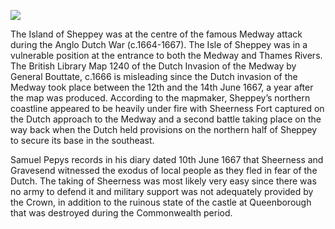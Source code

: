 <a href="https://dev.visual-essays.app"><img src="https://dev-visual-essays.netlify.app/images/ve-button.png"></a> 
<param ve-config title="Sheppey at war in the 17th century" author="Dr Melanie Caiazza" layout="vtl" banner="/images/banners/17c.jpg"> 

<param ve-entity eid="Q1500299" aliases="Sheppey"> 
<param ve-entity eid="Q1003196" aliases="Sheerness">
<param ve-entity eid="Q17643879" aliases="Queenborough Castle">

The Island of Sheppey was at the centre of the famous Medway attack during the Anglo Dutch War (c.1664-1667).  The Isle of Sheppey was in a vulnerable position at the entrance to both the Medway and Thames Rivers.  The British Library Map 1240 of the Dutch Invasion of the Medway by General Bouttate, c.1666 is misleading since the Dutch invasion of the Medway took place between the 12th and the 14th June 1667, a year after the map was produced.  According to the mapmaker, Sheppey’s northern coastline appeared to be heavily under fire with Sheerness Fort captured on the Dutch approach to the Medway and a second battle taking place on the way back when the Dutch held provisions on the northern half of Sheppey to secure its base in the southeast.  
<param ve-image url="https://upload.wikimedia.org/wikipedia/commons/0/0e/The_Raid_on_the_Medway_by_Willem_Schellinks_Rijksmuseum_Amsterdam_SK-C-1737.jpg" label="The raid on the Medway" attribution="by Willem Schellinks, Rijksmuseum, CC0, via Wikimedia Commons">

Samuel Pepys records in his diary dated 10th June 1667 that Sheerness and Gravesend witnessed the exodus of local people as they fled in fear of the Dutch.  The taking of Sheerness was most likely very easy since there was no army to defend it and military support was not adequately provided by the Crown, in addition to the ruinous state of the castle at Queenborough that was destroyed during the Commonwealth period.
<param ve-image url="https://upload.wikimedia.org/wikipedia/commons/9/97/Tocht_naar_Chatham%2C_1667_Afbeelding_van_de_Stad_en_Revier_van_Rochester%2C_Chattam_Waar_in_vertoont_wert_de_Victorieuse_uytwerckinge_van_%27s_Landts_Oorloghs_vloot_onder_%27t_Beleyt_van_den_%28titel_op_object%29%2C_RP-P-OB-82.030.jpg" label="Tocht naar Chatham, 1667" attribution="Rijksmuseum, CC0, via Wikimedia Commons">


